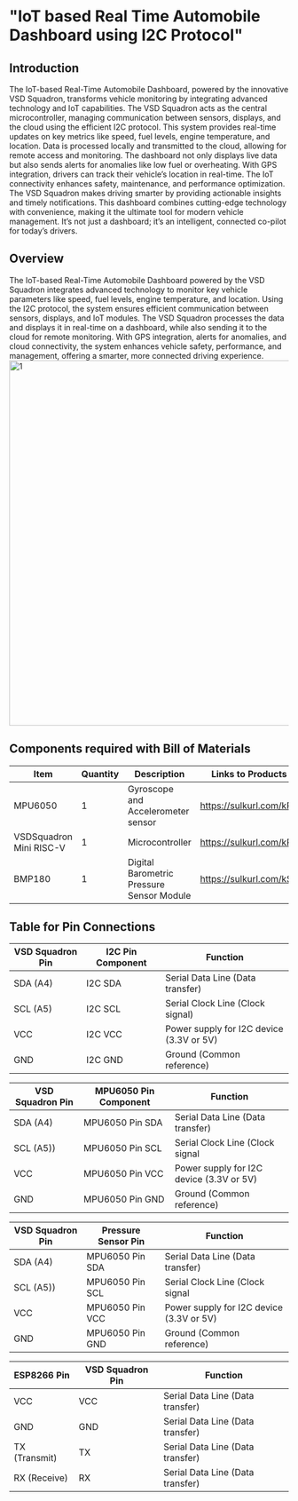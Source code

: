 #    "IoT based Real Time Automobile Dashboard using I2C Protocol"

## Introduction

<p align="justify">
  
The IoT-based Real-Time Automobile Dashboard, powered by the innovative VSD Squadron, transforms vehicle monitoring by integrating advanced technology and IoT capabilities. The VSD Squadron acts as the central microcontroller, managing communication between sensors, displays, and the cloud using the efficient I2C protocol. This system provides real-time updates on key metrics like speed, fuel levels, engine temperature, and location. Data is processed locally and transmitted to the cloud, allowing for remote access and monitoring. The dashboard not only displays live data but also sends alerts for anomalies like low fuel or overheating. With GPS integration, drivers can track their vehicle’s location in real-time. The IoT connectivity enhances safety, maintenance, and performance optimization. The VSD Squadron makes driving smarter by providing actionable insights and timely notifications. This dashboard combines cutting-edge technology with convenience, making it the ultimate tool for modern vehicle management. It’s not just a dashboard; it’s an intelligent, connected co-pilot for today’s drivers.

## Overview
<p align="justify">
  
The IoT-based Real-Time Automobile Dashboard powered by the VSD Squadron integrates advanced technology to monitor key vehicle parameters like speed, fuel levels, engine temperature, and location. Using the I2C protocol, the system ensures efficient communication between sensors, displays, and IoT modules. The VSD Squadron processes the data and displays it in real-time on a dashboard, while also sending it to the cloud for remote monitoring. With GPS integration, alerts for anomalies, and cloud connectivity, the system enhances vehicle safety, performance, and management, offering a smarter, more connected driving experience.
<img width="658" alt="1" src="https://github.com/user-attachments/assets/8451520d-7c3d-4769-857c-0a64bb774ab6" />

## Components required with Bill of Materials
|Item                                        | Quantity              | Description                          | Links to Products                  |
|--------------------------------------------|-----------------------|--------------------------------------|------------------------------------|
|MPU6050                                     | 1                     |  Gyroscope and Accelerometer sensor   |https://sulkurl.com/kR7            |
|VSDSquadron Mini RISC-V | 1|  Microcontroller          |                  https://sulkurl.com/kR9|
|BMP180 |1|Digital Barometric Pressure Sensor Module  |https://sulkurl.com/kSg|

## Table for Pin Connections
     
|VSD Squadron Pin                            | I2C Pin Component               |Function            |
|--------------------------------------------|-----------------------|----------------------------------------|
|SDA (A4)                                    | I2C SDA                    |Serial Data Line (Data transfer)        |
|SCL (A5)                                    | I2C SCL                    |Serial Clock Line (Clock signal)        |
|VCC                                         | I2C VCC                    |Power supply for I2C device (3.3V or 5V)|
|GND                                       |  I2C GND                    |Ground (Common reference)               |



|VSD Squadron Pin                            | MPU6050 Pin Component       |Function            |
|--------------------------------------------|---------------------------|----------------------------------------|
|SDA (A4)                                   |MPU6050 Pin SDA               |Serial Data Line (Data transfer)       |
|SCL (A5))                                  | MPU6050 Pin SCL              |Serial Clock Line (Clock signal        |
|VCC                                        | MPU6050 Pin VCC              |Power supply for I2C device (3.3V or 5V)|
|GND                                        | MPU6050 Pin GND              |Ground (Common reference)               |

|VSD Squadron Pin                            | Pressure Sensor Pin      |Function            |
|--------------------------------------------|---------------------------|----------------------------------------|
|SDA (A4)                                   |MPU6050 Pin SDA               |Serial Data Line (Data transfer)       |
|SCL (A5))                                  | MPU6050 Pin SCL              |Serial Clock Line (Clock signal        |
|VCC                                        | MPU6050 Pin VCC              |Power supply for I2C device (3.3V or 5V)|
|GND                                        | MPU6050 Pin GND              |Ground (Common reference)               |

|ESP8266 Pin                                 | VSD Squadron Pin    |Function                                     |
|--------------------------------------------|---------------------------|----------------------------------------|
|VCC                                         |VCC              |Serial Data Line (Data transfer)                  |
|GND                                         |GND               |Serial Data Line (Data transfer)                 |
|TX (Transmit)                               |TX             |Serial Data Line (Data transfer)                    |
|RX (Receive)                                 |RX              |Serial Data Line (Data transfer)                  |

    
    
    

    
    
 
